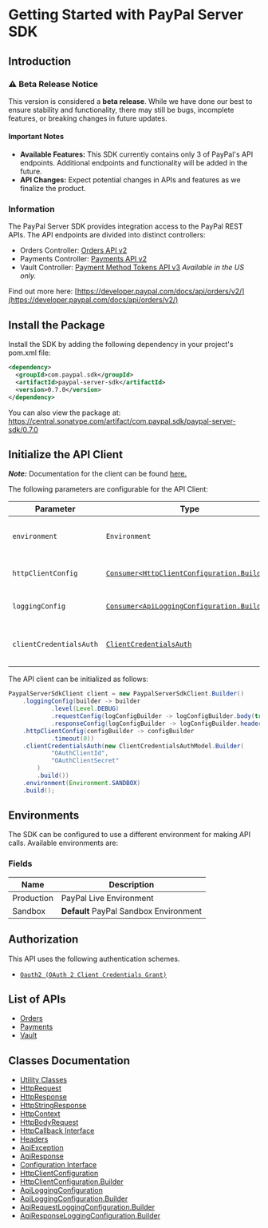 
# Getting Started with PayPal Server SDK

## Introduction

### ⚠️ Beta Release Notice

This version is considered a **beta release**. While we have done our best to ensure stability and functionality, there may still be bugs, incomplete features, or breaking changes in future updates.

#### Important Notes

- **Available Features:** This SDK currently contains only 3 of PayPal's API endpoints. Additional endpoints and functionality will be added in the future.
- **API Changes:** Expect potential changes in APIs and features as we finalize the product.

### Information

The PayPal Server SDK provides integration access to the PayPal REST APIs. The API endpoints are divided into distinct controllers:

- Orders Controller: <a href="https://developer.paypal.com/docs/api/orders/v2/">Orders API v2</a>
- Payments Controller: <a href="https://developer.paypal.com/docs/api/payments/v2/">Payments API v2</a>
- Vault Controller: <a href="https://developer.paypal.com/docs/api/payment-tokens/v3/">Payment Method Tokens API v3</a> *Available in the US only.*

Find out more here: [https://developer.paypal.com/docs/api/orders/v2/](https://developer.paypal.com/docs/api/orders/v2/)

## Install the Package

Install the SDK by adding the following dependency in your project's pom.xml file:

```xml
<dependency>
  <groupId>com.paypal.sdk</groupId>
  <artifactId>paypal-server-sdk</artifactId>
  <version>0.7.0</version>
</dependency>
```

You can also view the package at:
https://central.sonatype.com/artifact/com.paypal.sdk/paypal-server-sdk/0.7.0

## Initialize the API Client

**_Note:_** Documentation for the client can be found [here.](https://www.github.com/paypal/PayPal-Java-Server-SDK/tree/0.7.0/doc/client.md)

The following parameters are configurable for the API Client:

| Parameter | Type | Description |
|  --- | --- | --- |
| `environment` | `Environment` | The API environment. <br> **Default: `Environment.SANDBOX`** |
| `httpClientConfig` | [`Consumer<HttpClientConfiguration.Builder>`](https://www.github.com/paypal/PayPal-Java-Server-SDK/tree/0.7.0/doc/http-client-configuration-builder.md) | Set up Http Client Configuration instance. |
| `loggingConfig` | [`Consumer<ApiLoggingConfiguration.Builder>`](https://www.github.com/paypal/PayPal-Java-Server-SDK/tree/0.7.0/doc/api-logging-configuration-builder.md) | Set up Logging Configuration instance. |
| `clientCredentialsAuth` | [`ClientCredentialsAuth`](https://www.github.com/paypal/PayPal-Java-Server-SDK/tree/0.7.0/doc/auth/oauth-2-client-credentials-grant.md) | The Credentials Setter for OAuth 2 Client Credentials Grant |

The API client can be initialized as follows:

```java
PaypalServerSdkClient client = new PaypalServerSdkClient.Builder()
    .loggingConfig(builder -> builder
            .level(Level.DEBUG)
            .requestConfig(logConfigBuilder -> logConfigBuilder.body(true))
            .responseConfig(logConfigBuilder -> logConfigBuilder.headers(true)))
    .httpClientConfig(configBuilder -> configBuilder
            .timeout(0))
    .clientCredentialsAuth(new ClientCredentialsAuthModel.Builder(
            "OAuthClientId",
            "OAuthClientSecret"
        )
        .build())
    .environment(Environment.SANDBOX)
    .build();
```

## Environments

The SDK can be configured to use a different environment for making API calls. Available environments are:

### Fields

| Name | Description |
|  --- | --- |
| Production | PayPal Live Environment |
| Sandbox | **Default** PayPal Sandbox Environment |

## Authorization

This API uses the following authentication schemes.

* [`Oauth2 (OAuth 2 Client Credentials Grant)`](https://www.github.com/paypal/PayPal-Java-Server-SDK/tree/0.7.0/doc/auth/oauth-2-client-credentials-grant.md)

## List of APIs

* [Orders](https://www.github.com/paypal/PayPal-Java-Server-SDK/tree/0.7.0/doc/controllers/orders.md)
* [Payments](https://www.github.com/paypal/PayPal-Java-Server-SDK/tree/0.7.0/doc/controllers/payments.md)
* [Vault](https://www.github.com/paypal/PayPal-Java-Server-SDK/tree/0.7.0/doc/controllers/vault.md)

## Classes Documentation

* [Utility Classes](https://www.github.com/paypal/PayPal-Java-Server-SDK/tree/0.7.0/doc/utility-classes.md)
* [HttpRequest](https://www.github.com/paypal/PayPal-Java-Server-SDK/tree/0.7.0/doc/http-request.md)
* [HttpResponse](https://www.github.com/paypal/PayPal-Java-Server-SDK/tree/0.7.0/doc/http-response.md)
* [HttpStringResponse](https://www.github.com/paypal/PayPal-Java-Server-SDK/tree/0.7.0/doc/http-string-response.md)
* [HttpContext](https://www.github.com/paypal/PayPal-Java-Server-SDK/tree/0.7.0/doc/http-context.md)
* [HttpBodyRequest](https://www.github.com/paypal/PayPal-Java-Server-SDK/tree/0.7.0/doc/http-body-request.md)
* [HttpCallback Interface](https://www.github.com/paypal/PayPal-Java-Server-SDK/tree/0.7.0/doc/http-callback-interface.md)
* [Headers](https://www.github.com/paypal/PayPal-Java-Server-SDK/tree/0.7.0/doc/headers.md)
* [ApiException](https://www.github.com/paypal/PayPal-Java-Server-SDK/tree/0.7.0/doc/api-exception.md)
* [ApiResponse](https://www.github.com/paypal/PayPal-Java-Server-SDK/tree/0.7.0/doc/api-response.md)
* [Configuration Interface](https://www.github.com/paypal/PayPal-Java-Server-SDK/tree/0.7.0/doc/configuration-interface.md)
* [HttpClientConfiguration](https://www.github.com/paypal/PayPal-Java-Server-SDK/tree/0.7.0/doc/http-client-configuration.md)
* [HttpClientConfiguration.Builder](https://www.github.com/paypal/PayPal-Java-Server-SDK/tree/0.7.0/doc/http-client-configuration-builder.md)
* [ApiLoggingConfiguration](https://www.github.com/paypal/PayPal-Java-Server-SDK/tree/0.7.0/doc/api-logging-configuration.md)
* [ApiLoggingConfiguration.Builder](https://www.github.com/paypal/PayPal-Java-Server-SDK/tree/0.7.0/doc/api-logging-configuration-builder.md)
* [ApiRequestLoggingConfiguration.Builder](https://www.github.com/paypal/PayPal-Java-Server-SDK/tree/0.7.0/doc/api-request-logging-configuration-builder.md)
* [ApiResponseLoggingConfiguration.Builder](https://www.github.com/paypal/PayPal-Java-Server-SDK/tree/0.7.0/doc/api-response-logging-configuration-builder.md)

